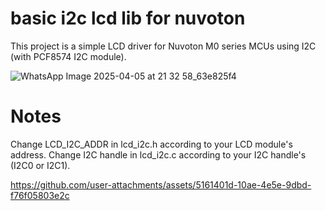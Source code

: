 # basic i2c lcd lib for nuvoton 
 
This project is a simple LCD driver for Nuvoton M0 series MCUs using I2C (with PCF8574 I2C module).

![WhatsApp Image 2025-04-05 at 21 32 58_63e825f4](https://github.com/user-attachments/assets/e0bec737-99fe-4a6a-83aa-d5726aa41520)

# Notes
Change LCD_I2C_ADDR in lcd_i2c.h according to your LCD module's address.
Change I2C handle in lcd_i2c.c according to your I2C handle's (I2C0 or I2C1).


https://github.com/user-attachments/assets/5161401d-10ae-4e5e-9dbd-f76f05803e2c

